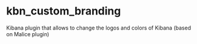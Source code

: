 # kbn_custom_branding
Kibana plugin that allows to change the logos and colors of Kibana (based on Malice plugin)

